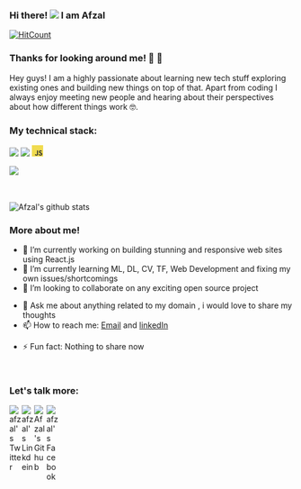 ### Hi there! <img src="https://raw.githubusercontent.com/syedareehaquasar/syedareehaquasar/master/gifs/Hi.gif" width="30px">  I am Afzal

[![HitCount](http://hits.dwyl.com/Afzal-Ind/Afzal-Ind.svg)](http://hits.dwyl.com/Afzal-Ind/Afzal-Ind)

### Thanks for looking around me! 🤩 🤩 &nbsp;
Hey guys! I am a highly passionate about learning new tech stuff exploring existing ones and building new things on top of that. <!-- I have recently graduated with a master’s degree in 🎓 **ML** 🎓  from 🏛 University 🏛.--> Apart from coding I always enjoy meeting new people and hearing about their perspectives about how different things work 🤓. <!-- Please don’t hesitate to reach out if you want to share thoughts about emerging tech, creating smart software products or photography.-->


### My technical stack:  

<code><img height="20" src="https://cdn.vox-cdn.com/thumbor/HFwS18BH4dG7dl5kD37qHK2nemg=/0x2:580x389/1400x1050/filters:focal(0x2:580x389):format(jpeg)/cdn.vox-cdn.com/assets/979932/html5.jpeg"></code>
<code><img height="20" src="https://upload.wikimedia.org/wikipedia/commons/thumb/3/3d/CSS.3.svg/1200px-CSS.3.svg.png"></code>
<code><img height="20" src="https://raw.githubusercontent.com/github/explore/80688e429a7d4ef2fca1e82350fe8e3517d3494d/topics/javascript/javascript.png"></code>
<!-- <code><img height="20" src="https://upload.wikimedia.org/wikipedia/commons/thumb/d/d9/Node.js_logo.svg/1280px-Node.js_logo.svg.png"></code>
<code><img height="20" src="https://raw.githubusercontent.com/github/explore/80688e429a7d4ef2fca1e82350fe8e3517d3494d/topics/react/react.png"></code>
<code><img height="20" src="https://upload.wikimedia.org/wikipedia/commons/4/49/Redux.png"></code>
<code><img height="20" src="https://encrypted-tbn0.gstatic.com/images?q=tbn%3AANd9GcR0syl-pMTbiJQw4yW4R0Ll8A3a-K8jAw2M_Q&usqp=CAU"></code>
<code><img height="20" src="https://www.logo.wine/a/logo/MySQL/MySQL-Logo.wine.svg"></code> -->
<code><img height="20" src="https://seeklogo.com/images/P/python-logo-A32636CAA3-seeklogo.com.png"></code>

<br />

![Afzal's github stats](https://github-readme-stats.vercel.app/api?username=Afzal-Ind&show_icons=true&theme=radical&count_private=true&hide=stars)

### More about me!
- 🔭 I’m currently working on building stunning and responsive web sites using React.js
- 🌱 I’m currently learning ML, DL, CV, TF, Web Development and fixing my own issues/shortcomings
- 👯 I’m looking to collaborate on any exciting open source project
<!-- 🤔 I’m looking for help with ...-->
- 💬 Ask me about anything related to my domain , i would love to share my thoughts
- 📫 How to reach me: [Email](afzal442@gmail.com) and [linkedIn](www.linkedin.com) 
<!-- 😄 Pronouns: ...-->
- ⚡ Fun fact: Nothing to share now
<br/>

### Let's talk more:  

<a href="https://twitter.com/">
  <img align="left" alt="afzal's Twitter" width="22px" src="https://cdn.jsdelivr.net/npm/simple-icons@v3/icons/twitter.svg" />
</a>
<a href="https://www.linkedin.com/in/">
  <img align="left" alt="afzal's Linkdein" width="22px" src="https://cdn.jsdelivr.net/npm/simple-icons@v3/icons/linkedin.svg" />
</a>
<a href="https://github.com/Afzal-Ind">
  <img align="left" alt="Afzal's Github" width="22px" src="https://cdn.jsdelivr.net/npm/simple-icons@v3/icons/github.svg" />
</a>
<a href="https://www.facebook.com/">
  <img align="left" alt="afzal's Facebook" width="22px" src="https://cdn.jsdelivr.net/npm/simple-icons@v3/icons/facebook.svg" />
</a>


<br />

